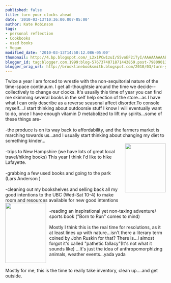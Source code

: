 ```yaml
---
published: false
title: turn your clocks ahead
date: '2010-03-13T10:36:00.007-05:00'
author: Kate Robinson
tags:
- personal reflection
- Cookbooks
- used books
- Vegan
modified_date: '2010-03-13T14:50:12.086-05:00'
thumbnail: http://4.bp.blogspot.com/_L2x1PCw1zuI/S5voEF2iTyI/AAAAAAAAABw/oh8YsHlKeYs/s72-c/kind.jpg
blogger_id: tag:blogger.com,1999:blog-5767374071871443859.post-7980901350794969723
blogger_orig_url: http://brooklinebooksmith.blogspot.com/2010/03/turn-your-clocks-ahead.html
---
```


Twice a year I am forced to wrestle with the <span id="SPELLING_ERROR_0" class="blsp-spelling-error">non-sequitorial</span> nature of the time-space continuum. I get all-<span id="SPELLING_ERROR_1" class="blsp-spelling-error">thoughtsie</span> around the time we decide-- collectively to change our clocks. It's usually this time of year you can find me skimming several books in the self help section of the store...as I have what I can only describe as a reverse seasonal affect disorder.To console myself....I start thinking about <span id="SPELLING_ERROR_2" class="blsp-spelling-error">outdoorsie</span> stuff I know I will eventually want to do, once I have enough vitamin D metabolized to lift my spirits...some of these things are-<br /><br />-the produce is on its way back to affordability, and the farmers market is marching towards us...and I usually start thinking about changing my diet to something kinder...<br /><a href="http://4.bp.blogspot.com/_L2x1PCw1zuI/S5voEF2iTyI/AAAAAAAAABw/oh8YsHlKeYs/s1600-h/kind.jpg"><img style="MARGIN: 0px 0px 10px 10px; WIDTH: 128px; FLOAT: right; HEIGHT: 154px; CURSOR: hand" id="BLOGGER_PHOTO_ID_5448203331222785826" border="0" alt="" src="http://4.bp.blogspot.com/_L2x1PCw1zuI/S5voEF2iTyI/AAAAAAAAABw/oh8YsHlKeYs/s320/kind.jpg" /></a><br />-trips to New Hampshire (we have lots of great local travel/hiking books) This year I think I'd like to hike Lafayette.<br /><br />-grabbing a few used books and going to the park (Lars Anderson )<br /><br />-<span id="SPELLING_ERROR_3" class="blsp-spelling-corrected">cleaning</span> out my bookshelves and selling back all my good intentions to the <span id="SPELLING_ERROR_4" class="blsp-spelling-error">UBC</span> (Wed-Sat 10-4) to make room and <span id="SPELLING_ERROR_5" class="blsp-spelling-corrected">resources</span> available for new good intentions<br /><a href="http://1.bp.blogspot.com/_L2x1PCw1zuI/S5vmqsbpHeI/AAAAAAAAABo/chMkLTXozsQ/s1600-h/b2r.jpg"><img style="MARGIN: 0px 10px 10px 0px; WIDTH: 128px; FLOAT: left; HEIGHT: 189px; CURSOR: hand" id="BLOGGER_PHOTO_ID_5448201795390741986" border="0" alt="" src="http://1.bp.blogspot.com/_L2x1PCw1zuI/S5vmqsbpHeI/AAAAAAAAABo/chMkLTXozsQ/s320/b2r.jpg" /></a><br />-reading an inspirational yet non-taxing adventure/ sports book ("Born to Run" comes to mind)<br /><br />Mostly I think this is the real time for resolutions, as it at least lines up with nature...isn't there a literary term coined by John Ruskin for that? There is...I almost forgot it's called "pathetic fallacy"(It's not what it sounds like) ...It's just the idea of <span id="SPELLING_ERROR_6" class="blsp-spelling-corrected">anthropomorphizing</span> animals, weather events...<span id="SPELLING_ERROR_7" class="blsp-spelling-error">yada</span> <span id="SPELLING_ERROR_8" class="blsp-spelling-error">yada</span><br /><br /><br />Mostly for me, this is the time to really take inventory, clean up....and get outside.<br /><br /><br /><a href="http://4.bp.blogspot.com/_L2x1PCw1zuI/S5voSl4UK6I/AAAAAAAAAB4/BEhKmrgJJYg/s1600-h/floss.bmp"></a>